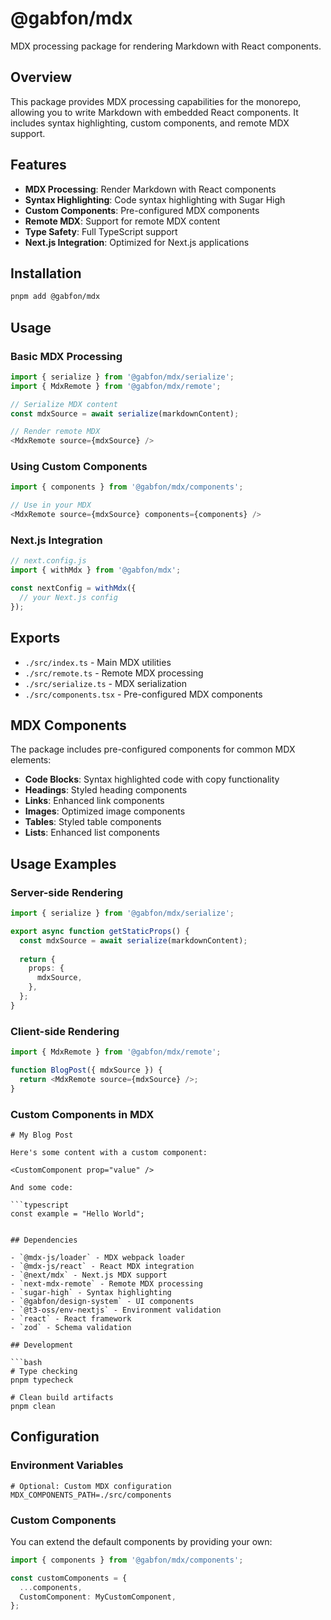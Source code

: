 # @gabfon/mdx

MDX processing package for rendering Markdown with React components.

## Overview

This package provides MDX processing capabilities for the monorepo, allowing you to write Markdown with embedded React components. It includes syntax highlighting, custom components, and remote MDX support.

## Features

- **MDX Processing**: Render Markdown with React components
- **Syntax Highlighting**: Code syntax highlighting with Sugar High
- **Custom Components**: Pre-configured MDX components
- **Remote MDX**: Support for remote MDX content
- **Type Safety**: Full TypeScript support
- **Next.js Integration**: Optimized for Next.js applications

## Installation

```bash
pnpm add @gabfon/mdx
```

## Usage

### Basic MDX Processing

```typescript
import { serialize } from '@gabfon/mdx/serialize';
import { MdxRemote } from '@gabfon/mdx/remote';

// Serialize MDX content
const mdxSource = await serialize(markdownContent);

// Render remote MDX
<MdxRemote source={mdxSource} />
```

### Using Custom Components

```typescript
import { components } from '@gabfon/mdx/components';

// Use in your MDX
<MdxRemote source={mdxSource} components={components} />
```

### Next.js Integration

```typescript
// next.config.js
import { withMdx } from '@gabfon/mdx';

const nextConfig = withMdx({
  // your Next.js config
});
```

## Exports

- `./src/index.ts` - Main MDX utilities
- `./src/remote.ts` - Remote MDX processing
- `./src/serialize.ts` - MDX serialization
- `./src/components.tsx` - Pre-configured MDX components

## MDX Components

The package includes pre-configured components for common MDX elements:

- **Code Blocks**: Syntax highlighted code with copy functionality
- **Headings**: Styled heading components
- **Links**: Enhanced link components
- **Images**: Optimized image components
- **Tables**: Styled table components
- **Lists**: Enhanced list components

## Usage Examples

### Server-side Rendering

```typescript
import { serialize } from '@gabfon/mdx/serialize';

export async function getStaticProps() {
  const mdxSource = await serialize(markdownContent);
  
  return {
    props: {
      mdxSource,
    },
  };
}
```

### Client-side Rendering

```typescript
import { MdxRemote } from '@gabfon/mdx/remote';

function BlogPost({ mdxSource }) {
  return <MdxRemote source={mdxSource} />;
}
```

### Custom Components in MDX

```mdx
# My Blog Post

Here's some content with a custom component:

<CustomComponent prop="value" />

And some code:

```typescript
const example = "Hello World";
```
```

## Dependencies

- `@mdx-js/loader` - MDX webpack loader
- `@mdx-js/react` - React MDX integration
- `@next/mdx` - Next.js MDX support
- `next-mdx-remote` - Remote MDX processing
- `sugar-high` - Syntax highlighting
- `@gabfon/design-system` - UI components
- `@t3-oss/env-nextjs` - Environment validation
- `react` - React framework
- `zod` - Schema validation

## Development

```bash
# Type checking
pnpm typecheck

# Clean build artifacts
pnpm clean
```

## Configuration

### Environment Variables

```env
# Optional: Custom MDX configuration
MDX_COMPONENTS_PATH=./src/components
```

### Custom Components

You can extend the default components by providing your own:

```typescript
import { components } from '@gabfon/mdx/components';

const customComponents = {
  ...components,
  CustomComponent: MyCustomComponent,
};
```